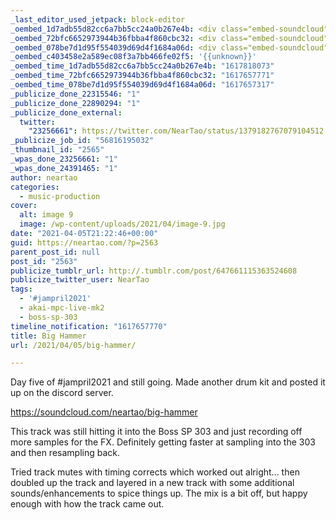 ```yaml
---
_last_editor_used_jetpack: block-editor
_oembed_1d7adb55d82cc6a7bb5cc24a0b267e4b: <div class="embed-soundcloud"><iframe title="Lets Grab Lunch by NearTao" width="500" height="400" scrolling="no" frameborder="no" src="https://w.soundcloud.com/player/?visual=true&url=https%3A%2F%2Fapi.soundcloud.com%2Ftracks%2F1023588361&show_artwork=true&maxwidth=500&maxheight=750&dnt=1"></iframe></div>
_oembed_72bfc6652973944b36fbba4f860cbc32: <div class="embed-soundcloud"><iframe title="Big Hammer by NearTao" width="500" height="400" scrolling="no" frameborder="no" src="https://w.soundcloud.com/player/?visual=true&url=https%3A%2F%2Fapi.soundcloud.com%2Ftracks%2F1022865028&show_artwork=true&maxwidth=500&maxheight=750&dnt=1"></iframe></div>
_oembed_078be7d1d95f554039d69d4f1684a06d: <div class="embed-soundcloud"><iframe title="Big Hammer by NearTao" width="750" height="400" scrolling="no" frameborder="no" src="https://w.soundcloud.com/player/?visual=true&url=https%3A%2F%2Fapi.soundcloud.com%2Ftracks%2F1022865028&show_artwork=true&maxwidth=750&maxheight=1000&dnt=1"></iframe></div>
_oembed_c403458e2a589ec08f3a7bb466fe02f5: '{{unknown}}'
_oembed_time_1d7adb55d82cc6a7bb5cc24a0b267e4b: "1617818073"
_oembed_time_72bfc6652973944b36fbba4f860cbc32: "1617657771"
_oembed_time_078be7d1d95f554039d69d4f1684a06d: "1617657317"
_publicize_done_22315546: "1"
_publicize_done_22890294: "1"
_publicize_done_external:
  twitter:
    "23256661": https://twitter.com/NearTao/status/1379182767079104512
_publicize_job_id: "56816195032"
_thumbnail_id: "2565"
_wpas_done_23256661: "1"
_wpas_done_24391465: "1"
author: neartao
categories:
  - music-production
cover:
  alt: image 9
  image: /wp-content/uploads/2021/04/image-9.jpg
date: "2021-04-05T21:22:46+00:00"
guid: https://neartao.com/?p=2563
parent_post_id: null
post_id: "2563"
publicize_tumblr_url: http://.tumblr.com/post/647661115363524608
publicize_twitter_user: NearTao
tags:
  - '#jampril2021'
  - akai-mpc-live-mk2
  - boss-sp-303
timeline_notification: "1617657770"
title: Big Hammer
url: /2021/04/05/big-hammer/

---
```

Day five of #jampril2021 and still going. Made another drum kit and posted it up on the discord server.

https://soundcloud.com/neartao/big-hammer

This track was still hitting it into the Boss SP 303 and just recording off more samples for the FX. Definitely getting faster at sampling into the 303 and then resampling back.

Tried track mutes with timing corrects which worked out alright... then doubled up the track and layered in a new track with some additional sounds/enhancements to spice things up. The mix is a bit off, but happy enough with how the track came out.
